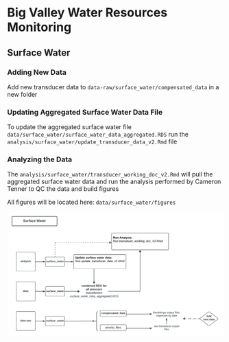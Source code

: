 # Big Valley Water Resources Monitoring

## Surface Water

### Adding New Data 

Add new transducer data to `data-raw/surface_water/compensated_data` in a new folder

### Updating Aggregated Surface Water Data File 

To update the aggregated surface water file `data/surface_water/surface_water_data_aggregated.RDS` run the `analysis/surface_water/update_transducer_data_v2.Rmd` file

### Analyzing the Data 

The `analysis/surface_water/transducer_working_doc_v2.Rmd` will pull the aggregated surface water data and run the analysis performed by Cameron Tenner to QC the data and build figures

All figures will be located here: `data/surface_water/figures`

![](surface_water_schematic.png)
